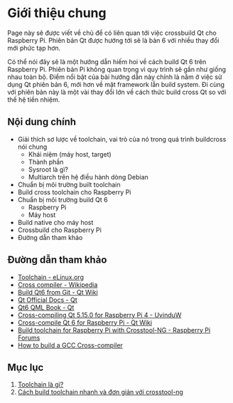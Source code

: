 # Giới thiệu chung

Page này sẽ được viết về chủ để có liên quan tới việc crossbuild Qt cho Raspberry Pi. Phiên bản Qt được hướng tới sẽ là bản 6 với nhiều thay đổi mới phức tạp hơn.

Có thể nói đây sẽ là một hướng dẫn hiếm hoi về cách build Qt 6 trên Raspberry Pi. Phiên bản Pi không quan trọng vì quy trình sẽ gần như giống nhau toàn bộ. Điểm nổi bật của bài hướng dẫn này chính là nằm ở việc sử dụng Qt phiên bản 6, mới hơn về mặt framework lẫn build system. Đi cùng với phiên bản này là một vài thay đổi lớn về cách thức build cross Qt so với thế hệ tiền nhiệm.

## Nội dung chính

- Giải thích sơ lược về toolchain, vai trò của nó trong quá trình buildcross nói chung
  - Khái niệm (máy host, target)
  - Thành phần
  - Sysroot là gì?
  - Multiarch trên hệ điều hành dòng Debian
- Chuẩn bị môi trường built toolchain
- Build cross toolchain cho Raspberry Pi
- Chuẩn bị môi trường build Qt 6
  - Raspberry Pi
  - Máy host
- Build native cho máy host
- Crossbuild cho Raspberry Pi
- Đường dẫn tham khảo

## Đường dẫn tham khảo
- [Toolchain - eLinux.org](https://elinux.org/Toolchains)
- [Cross compiler - Wikipedia](https://www.wikiwand.com/en/Cross_compiler)
- [Build Qt6 from Git - Qt Wiki](https://wiki.qt.io/Building_Qt_6_from_Git)
- [Qt Official Docs - Qt](https://doc.qt.io/)
- [Qt6 QML Book - Qt](https://www.qt.io/product/qt6/qml-book)
- [Cross-compiling Qt 5.15.0 for Raspberry Pi 4 - UvinduW](https://github.com/UvinduW/Cross-Compiling-Qt-for-Raspberry-Pi-4)
- [Cross-compile Qt 6 for Raspberry Pi - Qt Wiki](https://wiki.qt.io/Cross-Compile_Qt_6_for_Raspberry_Pi)
- [Build toolchain for Raspberry Pi with Crosstool-NG - Raspberry Pi Forums](https://forums.raspberrypi.com/viewtopic.php?t=280707)
- [How to build a GCC Cross-compiler](https://preshing.com/20141119/how-to-build-a-gcc-cross-compiler/)

## Mục lục

1. [Toolchain là gì?](./ToolchainDefinition.md)
2. [Cách build toolchain nhanh và đơn giản với crosstool-ng](ToolchainCompiling.md)